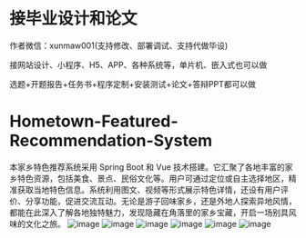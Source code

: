 # 接毕业设计和论文
作者微信：xunmaw001(支持修改、部署调试、支持代做毕设)

接网站设计、小程序、H5、APP、各种系统等，单片机、嵌入式也可以做

选题+开题报告+任务书+程序定制+安装测试+论文+答辩PPT都可以做
# Hometown-Featured-Recommendation-System
本家乡特色推荐系统采用 Spring Boot 和 Vue 技术搭建。它汇聚了各地丰富的家乡特色资源，包括美食、景点、民俗文化等。用户可通过定位或自主选择地区，精准获取当地特色信息。系统利用图文、视频等形式展示特色详情，还设有用户评价、分享功能，促进交流互动。无论是游子回味家乡，还是外地人探索异地风情，都能在此深入了解各地独特魅力，发现隐藏在角落里的家乡宝藏，开启一场别具风味的文化之旅。 
![image](https://github.com/user-attachments/assets/e1da0c99-c730-4519-888a-b057c3d0b19e)
![image](https://github.com/user-attachments/assets/1d806f3a-6fda-46ab-bd43-22225e391888)
![image](https://github.com/user-attachments/assets/ee5f697c-e0a3-4ef2-a174-309efe839187)
![image](https://github.com/user-attachments/assets/547a426e-8ff3-441a-8fce-e8d1e7572776)
![image](https://github.com/user-attachments/assets/02a8edb4-015a-4604-b619-6fb1807357a3)
![image](https://github.com/user-attachments/assets/9f67e218-37a2-42dc-9015-c96d27601798)
